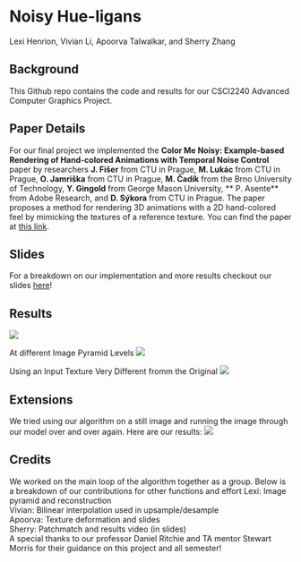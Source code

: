 # Noisy Hue-ligans
Lexi Henrion, Vivian Li, Apoorva Talwalkar, and Sherry Zhang

## Background
This Github repo contains the code and results for our CSCI2240 Advanced Computer Graphics Project.

## Paper Details
For our final project we implemented the **Color Me Noisy: Example-based Rendering of Hand-colored Animations with Temporal Noise Control** paper by researchers **J. Fišer** from CTU in Prague, **M. Lukác** from CTU in Prague, **O. Jamriška** from CTU in Prague, **M. Čadík** from the Brno University of Technology, **Y. Gingold** from George Mason University, **
P. Asente** from Adobe Research, and **D. Sýkora** from CTU in Prague. The paper proposes a method for rendering 3D animations with a 2D hand-colored feel by mimicking the textures of a reference texture. You can find the paper at [this link](https://dcgi.fel.cvut.cz/home/sykorad/cmn.html).

## Slides
For a breakdown on our implementation and more results checkout our slides [here](https://docs.google.com/presentation/d/1H5HIQYvSIxh_ptMewWtXSpEcxy8iWtKoKZzU519LR2s/edit?usp=sharing)!

## Results
![](/results_gifs/bird_input_output.gif)

At different Image Pyramid Levels
![](/results_gifs/witch_levels.gif)

Using an Input Texture Very Different fromm the Original
![](/results_gifs/texture_diff.gif)

## Extensions
We tried using our algorithm on a still image and running the image through our model over and over again. Here are our results:
![](/results_gifs/eye.gif)

## Credits
We worked on the main loop of the algorithm together as a group. Below is a breakdown of our contributions for other functions and effort
Lexi: Image pyramid and reconstruction  
Vivian: Bilinear interpolation used in upsample/desample  
Apoorva: Texture deformation and slides  
Sherry: Patchmatch and results video (in slides)  
A special thanks to our professor Daniel Ritchie and TA mentor Stewart Morris for their guidance on this project and all semester!

